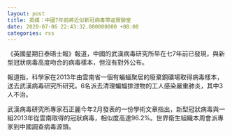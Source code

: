 ```yaml
---
layout: post
title: 英媒：中國7年前將近似新冠病毒帶返實驗室
date: 2020-07-06 22:43:32.000000000 +08:00
categories: rss
---
```


《英國星期日泰晤士報》報道，中國的武漢病毒研究所早在七7年前已發現，與新型冠狀病毒高度吻合的病毒樣本，但沒有對外公布。

報道指，科學家在2013年由雲南省一個有蝙蝠聚居的廢棄銅礦場取得病毒樣本，送去武漢病毒研究所研究。6名派去清理蝙蝠排泄物的工人感染嚴重肺炎，其中3人不治。

武漢病毒研究所專家石正麗今年2月發表的一份學術文章指出，新型冠狀病毒與一組2013年從雲南取得的冠狀病毒，相似度高達96.2%。世界衛生組織本周會派專家到中國調查病毒源頭。
